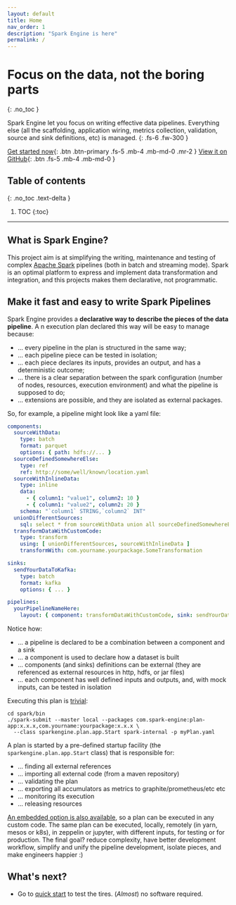 ```yaml
---
layout: default
title: Home
nav_order: 1
description: "Spark Engine is here"
permalink: /
---
```


# Focus on the data, not the boring parts
{: .no_toc }

Spark Engine let you focus on writing effective data pipelines. Everything else (all the scaffolding, application wiring, metrics collection, validation, source and sink definitions, etc) is managed.
{: .fs-6 .fw-300 }

[Get started now](/quickstart){: .btn .btn-primary .fs-5 .mb-4 .mb-md-0 .mr-2 } [View it on GitHub](https://github.com/gabrielenizzoli/spark_engine){: .btn .fs-5 .mb-4 .mb-md-0 }

## Table of contents
{: .no_toc .text-delta }

1. TOC
{:toc}

---

## What is Spark Engine?

This project aim is at simplifying the writing, maintenance and testing of complex [Apache Spark](https://spark.apache.org) pipelines (both in batch and streaming mode).
Spark is an optimal platform to express and implement data transformation and integration, and this projects makes them declarative, not programmatic.

## Make it fast and easy to write Spark Pipelines

Spark Engine provides a **declarative way to describe the pieces of the data pipeline**.
A n execution plan declared this way will be easy to manage because:

* ... every pipeline in the plan is structured in the same way;
* ... each pipeline piece can be tested in isolation;
* ... each piece declares its inputs, provides an output, and has a deterministic outcome;
* ... there is a clear separation between the spark configuration (number of nodes, resources, execution environment) and what the pipeline is supposed to do;
* ... extensions are possible, and they are isolated as external packages.

So, for example, a pipeline might look like a yaml file:

```yaml
components:
  sourceWithData:
    type: batch
    format: parquet
    options: { path: hdfs://... }
  sourceDefinedSomewhereElse:
    type: ref
    ref: http://some/well/known/location.yaml
  sourceWithInlineData:
    type: inline
    data:
      - { column1: "value1", column2: 10 }
      - { column1: "value2", column2: 20 }
    schema: "`column1` STRING,`column2` INT"
  unionDifferentSources:
    sql: select * from sourceWithData union all sourceDefinedSomewhereElse
  transformDataWithCustomCode:
    type: transform
    using: [ unionDifferentSources, sourceWithInlineData ]
    transformWith: com.yourname.yourpackage.SomeTransformation

sinks:
  sendYourDataToKafka:
    type: batch
    format: kafka
    options: { ... }

pipelines:
  yourPipelineNameHere: 
    layout: { component: transformDataWithCustomCode, sink: sendYourDataToKafka }
```

Notice how:

* ... a pipeline is declared to be a combination between a component and a sink
* ... a component is used to declare how a dataset is built
* ... components (and sinks) definitions can be external (they are referenced as external resources in http, hdfs, or jar files)
* ... each component has well defined inputs and outputs, and, with mock inputs, can be tested in isolation

Executing this plan is [trivial](/app/command_line):

```shell
cd spark/bin
./spark-submit --master local --packages com.spark-engine:plan-app:x.x.x,com.yourname:yourpackage:x.x.x \
  --class sparkengine.plan.app.Start spark-internal -p myPlan.yaml
```

A plan is started by a pre-defined startup facility (the `sparkengine.plan.app.Start` class) that is responsible for:

* ... finding all external references
* ... importing all external code (from a maven repository)
* ... validating the plan
* ... exporting all accumulators as metrics to graphite/prometheus/etc etc
* ... monitoring its execution
* ... releasing resources

[An embedded option is also available](/app/embedded), so a plan can be executed in any custom code.
The same plan can be executed, locally, remotely (in yarn, mesos or k8s), in zeppelin or jupyter, with different inputs, for testing or for production.
The final goal? reduce complexity, have better development workflow, simplify and unify the pipeline development, isolate pieces, and make engineers happier :)

## What's next?

* Go to [quick start](/quickstart) to test the tires. (_Almost_) no software required.
